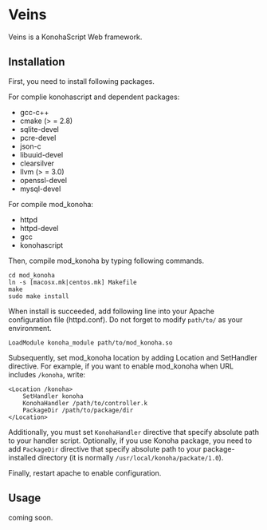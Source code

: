 Veins
=====

Veins is a KonohaScript Web framework.

Installation
------------

First, you need to install following packages.

For complie konohascript and dependent packages:

* gcc-c++
* cmake (> = 2.8)
* sqlite-devel
* pcre-devel
* json-c
* libuuid-devel
* clearsilver
* llvm (> = 3.0)
* openssl-devel
* mysql-devel

For compile mod\_konoha:

* httpd
* httpd-devel
* gcc
* konohascript

Then, compile mod\_konoha by typing following commands.

    cd mod_konoha
    ln -s [macosx.mk|centos.mk] Makefile
    make
    sudo make install

When install is succeeded, add following line into your Apache configuration file (httpd.conf). Do not forget to modify `path/to/` as your environment.

    LoadModule konoha_module path/to/mod_konoha.so

Subsequently, set mod\_konoha location by adding Location and SetHandler directive. For example, if you want to enable mod\_konoha when URL includes `/konoha`, write:

    <Location /konoha>
        SetHandler konoha
        KonohaHandler /path/to/controller.k
        PackageDir /path/to/package/dir
    </Location>

Additionally, you must set `KonohaHandler` directive that specify absolute path to your handler script. Optionally, if you use Konoha package, you need to add `PackageDir` directive that specify absolute path to your package-installed directory (it is normally `/usr/local/konoha/packate/1.0`).

Finally, restart apache to enable configuration.

Usage
-----

coming soon.
